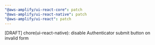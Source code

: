 ```yaml
---
"@aws-amplify/ui-react-core": patch
"@aws-amplify/ui-react-native": patch
"@aws-amplify/ui-react": patch
---
```


[DRAFT] chore(ui-react-native): disable Authenticator submit button on invalid form
